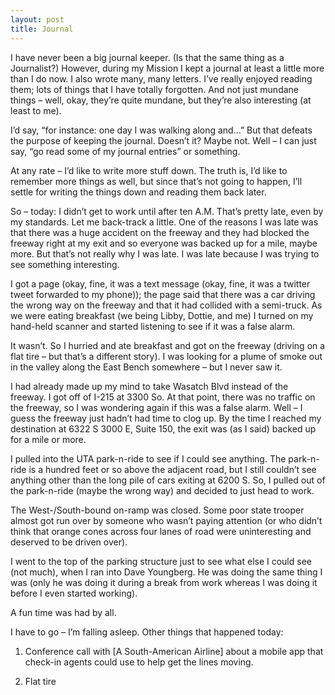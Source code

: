 ```yaml
---
layout: post
title: Journal
---
```

I have never been a big journal keeper. (Is that the same thing as a Journalist?) However, during my Mission I kept a journal at least a little more than I do now. I also wrote many, many letters. I’ve really enjoyed reading them; lots of things that I have totally forgotten. And not just mundane things – well, okay, they’re quite mundane, but they’re also interesting (at least to me).

I’d say, “for instance: one day I was walking along and…” But that defeats the purpose of keeping the journal. Doesn’t it? Maybe not. Well – I can just say, “go read some of my journal entries” or something.

At any rate – I’d like to write more stuff down. The truth is, I’d like to remember more things as well, but since that’s not going to happen, I’ll settle for writing the things down and reading them back later.

So – today: I didn’t get to work until after ten A.M. That’s pretty late, even by my standards. Let me back-track a little. One of the reasons I was late was that there was a huge accident on the freeway and they had blocked the freeway right at my exit and so everyone was backed up for a mile, maybe more. But that’s not really why I was late. I was late because I was trying to see something interesting.

I got a page (okay, fine, it was a text message (okay, fine, it was a twitter tweet forwarded to my phone)); the page said that there was a car driving the wrong way on the freeway and that it had collided with a semi-truck. As we were eating breakfast (we being Libby, Dottie, and me) I turned on my hand-held scanner and started listening to see if it was a false alarm.

It wasn’t. So I hurried and ate breakfast and got on the freeway (driving on a flat tire – but that’s a different story). I was looking for a plume of smoke out in the valley along the East Bench somewhere – but I never saw it.

I had already made up my mind to take Wasatch Blvd instead of the freeway. I got off of I-215 at 3300 So. At that point, there was no traffic on the freeway, so I was wondering again if this was a false alarm. Well – I guess the freeway just hadn’t had time to clog up. By the time I reached my destination at 6322 S 3000 E, Suite 150, the exit was (as I said) backed up for a mile or more.

I pulled into the UTA park-n-ride to see if I could see anything. The park-n-ride is a hundred feet or so above the adjacent road, but I still couldn’t see anything other than the long pile of cars exiting at 6200 S. So, I pulled out of the park-n-ride (maybe the wrong way) and decided to just head to work.

The West-/South-bound on-ramp was closed. Some poor state trooper almost got run over by someone who wasn’t paying attention (or who didn’t think that orange cones across four lanes of road were uninteresting and deserved to be driven over).

I went to the top of the parking structure just to see what else I could see (not much), when I ran into Dave Youngberg. He was doing the same thing I was (only he was doing it during a break from work whereas I was doing it before I even started working).

A fun time was had by all.

I have to go – I’m falling asleep. Other things that happened today:

1.	Conference call with [A South-American Airline] about a mobile app that check-in agents could use to help get the lines moving.

2.	Flat tire
